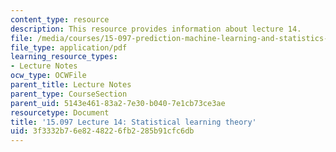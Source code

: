 ```yaml
---
content_type: resource
description: This resource provides information about lecture 14.
file: /media/courses/15-097-prediction-machine-learning-and-statistics-spring-2012/3f3332b76e8248226fb2285b91cfc6db_MIT15_097S12_lec14.pdf
file_type: application/pdf
learning_resource_types:
- Lecture Notes
ocw_type: OCWFile
parent_title: Lecture Notes
parent_type: CourseSection
parent_uid: 5143e461-83a2-7e30-b040-7e1cb73ce3ae
resourcetype: Document
title: '15.097 Lecture 14: Statistical learning theory'
uid: 3f3332b7-6e82-4822-6fb2-285b91cfc6db
---
```

